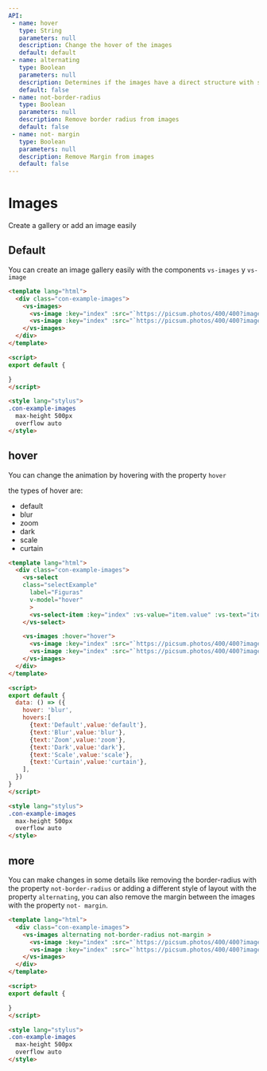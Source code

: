 ```yaml
---
API:
 - name: hover
   type: String
   parameters: null
   description: Change the hover of the images
   default: default
 - name: alternating
   type: Boolean
   parameters: null
   description: Determines if the images have a direct structure with some larger ones
   default: false
 - name: not-border-radius
   type: Boolean
   parameters: null
   description: Remove border radius from images
   default: false
 - name: not- margin
   type: Boolean
   parameters: null
   description: Remove Margin from images
   default: false
---
```


# Images

<box header>

  Create a gallery or add an image easily

</box>

<box>

## Default

You can create an image gallery easily with the components `vs-images` y `vs-image`

<vuecode md>
<div slot="demo">
  <Demos-Images-Default />
</div>
<div slot="code">

```html
<template lang="html">
  <div class="con-example-images">
    <vs-images>
      <vs-image :key="index" :src="`https://picsum.photos/400/400?image=2${index}`" v-for="(image, index) in 9" />
      <vs-image :key="index" :src="`https://picsum.photos/400/400?image=1${index}`" v-for="(image, index) in 7" />
    </vs-images>
  </div>
</template>

<script>
export default {

}
</script>

<style lang="stylus">
.con-example-images
  max-height 500px
  overflow auto
</style>
```

</div>
</vuecode>
</box>

<box>

## hover

You can change the animation by hovering with the property `hover`

the types of hover are:

- default
- blur
- zoom
- dark
- scale
- curtain

<vuecode md>
<div slot="demo">
  <Demos-Images-Hover />
</div>
<div slot="code">

```html
<template lang="html">
  <div class="con-example-images">
    <vs-select
    class="selectExample"
      label="Figuras"
      v-model="hover"
      >
      <vs-select-item :key="index" :vs-value="item.value" :vs-text="item.text" v-for="(item,index) in hovers" />
    </vs-select>

    <vs-images :hover="hover">
      <vs-image :key="index" :src="`https://picsum.photos/400/400?image=3${index}`" v-for="(image, index) in 9" />
      <vs-image :key="index" :src="`https://picsum.photos/400/400?image=4${index}`" v-for="(image, index) in 7" />
    </vs-images>
  </div>
</template>

<script>
export default {
  data: () => ({
    hover: 'blur',
    hovers:[
      {text:'Default',value:'default'},
      {text:'Blur',value:'blur'},
      {text:'Zoom',value:'zoom'},
      {text:'Dark',value:'dark'},
      {text:'Scale',value:'scale'},
      {text:'Curtain',value:'curtain'},
    ],
  })
}
</script>

<style lang="stylus">
.con-example-images
  max-height 500px
  overflow auto
</style>
```

</div>
</vuecode>
</box>

<box>

## more

You can make changes in some details like removing the border-radius with the property `not-border-radius` or adding a different style of layout with the property `alternating`, you can also remove the margin between the images with the property `not- margin`.

<vuecode md>
<div slot="demo">
  <Demos-Images-More />
</div>
<div slot="code">

```html
<template lang="html">
  <div class="con-example-images">
    <vs-images alternating not-border-radius not-margin >
      <vs-image :key="index" :src="`https://picsum.photos/400/400?image=3${index}`" v-for="(image, index) in 9" />
      <vs-image :key="index" :src="`https://picsum.photos/400/400?image=4${index}`" v-for="(image, index) in 7" />
    </vs-images>
  </div>
</template>

<script>
export default {

}
</script>

<style lang="stylus">
.con-example-images
  max-height 500px
  overflow auto
</style>
```

</div>
</vuecode>
</box>
